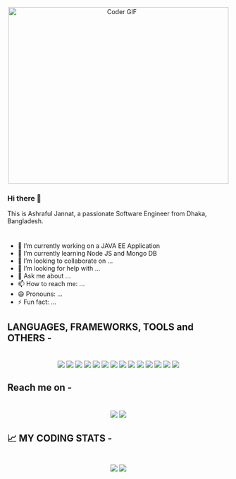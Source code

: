 <p align="center">
<img src="https://media.giphy.com/media/SWoSkN6DxTszqIKEqv/giphy.gif" alt="Coder GIF" width="500" height="400">
</p>

### Hi there 👋
This is Ashraful Jannat, a passionate Software Engineer from Dhaka, Bangladesh.
#
<!--
**ajannat/ajannat** is a ✨ _special_ ✨ repository because its `README.md` (this file) appears on your GitHub profile.

Here are some ideas to get you started:
-->
- 🔭 I’m currently working on a JAVA EE Application
- 🌱 I’m currently learning Node JS and Mongo DB
- 👯 I’m looking to collaborate on ...
- 🤔 I’m looking for help with ...
- 💬 Ask me about ...
- 📫 How to reach me: ...
- 😄 Pronouns: ...
- ⚡ Fun fact: ...

## **LANGUAGES, FRAMEWORKS, TOOLS and OTHERS -**
#
<p align="center">
<img src="https://img.shields.io/badge/java-%23ED8B00.svg?&style=for-the-badge&logo=java&logoColor=white"/>

<img src="https://img.shields.io/badge/javascript%20-%23323330.svg?&style=for-the-badge&logo=javascript&logoColor=%23F7DF1E"/>

<img src="https://img.shields.io/badge/typescript%20-%23007ACC.svg?&style=for-the-badge&logo=typescript&logoColor=white"/>

<img src="https://img.shields.io/badge/spring%20-%236DB33F.svg?&style=for-the-badge&logo=spring&logoColor=white"/>

<img src="https://img.shields.io/badge/vuejs%20-%2335495e.svg?&style=for-the-badge&logo=vue.js&logoColor=%234FC08D"/>

<img src="https://img.shields.io/badge/mysql-%2300f.svg?&style=for-the-badge&logo=mysql&logoColor=white"/>

<img src ="https://img.shields.io/badge/oracle%20-%23F00000.svg?&style=for-the-badge&logo=oracle&logoColor=white" />

<img src="https://img.shields.io/badge/git%20-%23F05033.svg?&style=for-the-badge&logo=git&logoColor=white"/>

<img src="https://img.shields.io/badge/github%20-%23121011.svg?&style=for-the-badge&logo=github&logoColor=white"/>

<img src="https://img.shields.io/badge/gitlab%20-%23181717.svg?&style=for-the-badge&logo=gitlab&logoColor=white"/>

<img src="https://img.shields.io/badge/jquery%20-%230769AD.svg?&style=for-the-badge&logo=jquery&logoColor=white"/>

<img src="https://img.shields.io/badge/html5%20-%23E34F26.svg?&style=for-the-badge&logo=html5&logoColor=white"/>

<img src="https://img.shields.io/badge/css3%20-%231572B6.svg?&style=for-the-badge&logo=css3&logoColor=white"/>

<img src="https://img.shields.io/badge/bootstrap%20-%23563D7C.svg?&style=for-the-badge&logo=bootstrap&logoColor=white"/>

</p>

## **Reach me on -**
#
<p align="center">
<a href="https://www.linkedin.com/in/ajannat/"><img src="https://img.shields.io/badge/linkedin%20-%230077B5.svg?&style=for-the-badge&logo=linkedin&logoColor=white"/></a>
<a href="https://www.facebook.com/ajannattt/"><img src="https://img.shields.io/badge/facebook%20-%231877F2.svg?&style=for-the-badge&logo=facebook&logoColor=white"/></a>
</p>




<!-- 
for later--
<img src="https://img.shields.io/badge/node.js%20-%2343853D.svg?&style=for-the-badge&logo=node.js&logoColor=white"/>

<img src="https://img.shields.io/badge/express.js%20-%23404d59.svg?&style=for-the-badge"/>

<img src ="https://img.shields.io/badge/MongoDB-%234ea94b.svg?&style=for-the-badge&logo=mongodb&logoColor=white"/>

<img src="https://img.shields.io/badge/tailwindcss%20-%2338B2AC.svg?&style=for-the-badge&logo=tailwind-css&logoColor=white"/>
 -->

## **📈 MY CODING STATS -**
#
<p align = "center">
<img src="https://github-readme-stats.vercel.app/api?username=ajannat&show_icons=true&theme=gotham&hide_border=true">

<img src="https://github-readme-stats.vercel.app/api/top-langs/?username=ajannat&hide=jupyter%20notebook,html&theme=gotham&hide_border=true">

</p>

<!--
## 🔖 Featured Projects

<p align="center">
  <a href="https://github.com/golamSaroar/facial-expression-detection">
   <img align="center" src="https://github-readme-stats.vercel.app/api/pin/?username=ajannat&repo=git-cheatsheet&theme=graywhite&hide_border=false" />
  </a>
  <a href="https://github.com/golamSaroar/python-interactive-dashboard">
   <img align="center" src="https://github-readme-stats.vercel.app/api/pin/?username=ajannat&repo=a-tiny-blockchain&theme=graywhite" />
  </a>
</p>
-->